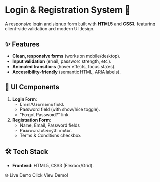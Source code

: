 # Login & Registration System 🌟

A responsive login and signup form built with **HTML5** and **CSS3**, featuring client-side validation and modern UI design.

## ✨ Features
- **Clean, responsive forms** (works on mobile/desktop).
- **Input validation** (email, password strength, etc.).
- **Animated transitions** (hover effects, focus states).
- **Accessibility-friendly** (semantic HTML, ARIA labels).

## 🎨 UI Components
1. **Login Form**:
   - Email/Username field.
   - Password field (with show/hide toggle).
   - "Forgot Password?" link.
2. **Registration Form**:
   - Name, Email, Password fields.
   - Password strength meter.
   - Terms & Conditions checkbox.

## 🛠️ Tech Stack
- **Frontend**: HTML5, CSS3 (Flexbox/Grid).

🌐 Live Demo
<a herf="https://login-registration-templet.netlify.app/">Click View Demo!</a>

